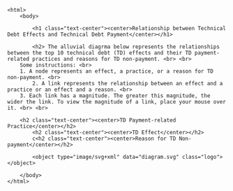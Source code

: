 	
	
	<html>
		<body>
	      
    		<h1 class="text-center"><center>Relationship between Technical Debt Effects and Technical Debt Payment</center></h1>
		
    		<h2> The alluvial diagrma below represents the relationships between the top 10 technical debt (TD) effects and their TD payment-related practices and reasons for TD non-payment. <br> <br>
		Some instructions: <br>
		1. A node represents an effect, a practice, or a reason for TD non-payment. <br>
    		2. A link represents the relationship between an effect and a practice or an effect and a reason. <br>
		3. Each link has a magnitude. The greater this magnitude, the wider the link. To view the magnitude of a link, place your mouse over it. <br> <br>
		
		<h2 class="text-center"><center>TD Payment-related Practice</center></h2>
    		<h2 class="text-center"><center>TD Effect</center></h2>
    		c<h2 class="text-center"><center>Reason for TD Non-payment</center></h2>
		
    		<object type="image/svg+xml" data="diagram.svg" class="logo"></object>
    			
		</body>
	</html>
